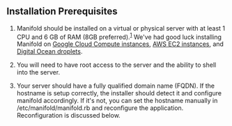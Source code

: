 ## Installation Prerequisites

1. Manifold should be installed on a virtual or physical server with at least 1 CPU and 6 GB of RAM (8GB preferred).<sup>[1](#note-1)</sup> We've had good luck installing Manifold on [Google Cloud Compute instances](https://cloud.google.com/compute/docs/instances/), [AWS EC2 instances](https://aws.amazon.com/ec2/instance-types/), and [Digital Ocean droplets](https://www.digitalocean.com/).

2. You will need to have root access to the server and the ability to shell into the server.

3. Your server should have a fully qualified domain name (FQDN). If the hostname is setup correctly, the installer should detect it and configure manifold accordingly. If it's not, you can set the hostname manually in /etc/manifold/manifold.rb and reconfigure the application. Reconfiguration is discussed below.
